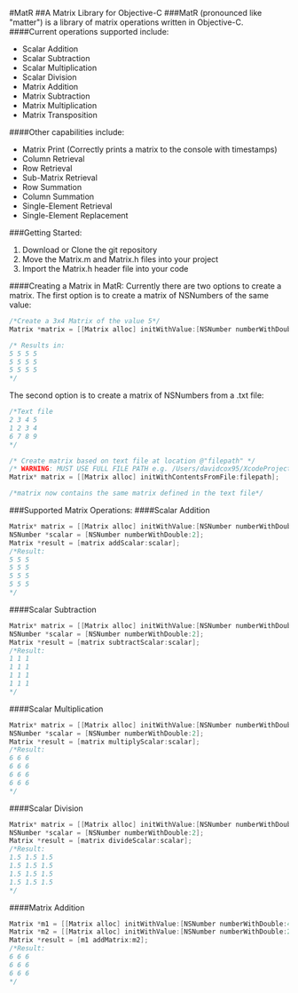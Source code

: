 #MatR
##A Matrix Library for Objective-C
###MatR (pronounced like "matter") is a library of matrix operations written in Objective-C.
####Current operations supported include:
* Scalar Addition
* Scalar Subtraction
* Scalar Multiplication
* Scalar Division
* Matrix Addition
* Matrix Subtraction
* Matrix Multiplication
* Matrix Transposition

####Other capabilities include:
* Matrix Print (Correctly prints a matrix to the console with timestamps)
* Column Retrieval
* Row Retrieval
* Sub-Matrix Retrieval
* Row Summation
* Column Summation
* Single-Element Retrieval
* Single-Element Replacement

###Getting Started:
1. Download or Clone the git repository
2. Move the Matrix.m and Matrix.h files into your project
3. Import the Matrix.h header file into your code

####Creating a Matrix in MatR:
Currently there are two options to create a matrix.
The first option is to create a matrix of NSNumbers of the same value:
```Objective-C
/*Create a 3x4 Matrix of the value 5*/
Matrix *matrix = [[Matrix alloc] initWithValue:[NSNumber numberWithDouble:5] andRows:3 byColumns:4];

/* Results in:
5 5 5 5
5 5 5 5
5 5 5 5
*/
```

The second option is to create a matrix of NSNumbers from a .txt file:
```Objective-C
/*Text file
2 3 4 5
1 2 3 4
6 7 8 9
*/

/* Create matrix based on text file at location @"filepath" */
/* WARNING: MUST USE FULL FILE PATH e.g. /Users/davidcox95/XcodeProjects/MatR/MatR/matrix.txt*/
Matrix* matrix = [[Matrix alloc] initWithContentsFromFile:filepath];

/*matrix now contains the same matrix defined in the text file*/
```

###Supported Matrix Operations:
####Scalar Addition
```Objective-C
Matrix* matrix = [[Matrix alloc] initWithValue:[NSNumber numberWithDouble:3] andRows:4 byColumns:3];
NSNumber *scalar = [NSNumber numberWithDouble:2];
Matrix *result = [matrix addScalar:scalar];
/*Result:
5 5 5
5 5 5
5 5 5
5 5 5
*/
```
####Scalar Subtraction
```Objective-C
Matrix* matrix = [[Matrix alloc] initWithValue:[NSNumber numberWithDouble:3] an$
NSNumber *scalar = [NSNumber numberWithDouble:2];
Matrix *result = [matrix subtractScalar:scalar];
/*Result:
1 1 1
1 1 1
1 1 1
1 1 1
*/
``` 
####Scalar Multiplication
```Objective-C
Matrix* matrix = [[Matrix alloc] initWithValue:[NSNumber numberWithDouble:3] an$
NSNumber *scalar = [NSNumber numberWithDouble:2];
Matrix *result = [matrix multiplyScalar:scalar];
/*Result:
6 6 6
6 6 6
6 6 6
6 6 6
*/
``` 
####Scalar Division
```Objective-C
Matrix* matrix = [[Matrix alloc] initWithValue:[NSNumber numberWithDouble:3] an$
NSNumber *scalar = [NSNumber numberWithDouble:2];
Matrix *result = [matrix divideScalar:scalar];
/*Result:
1.5 1.5 1.5
1.5 1.5 1.5
1.5 1.5 1.5
1.5 1.5 1.5
*/
``` 
####Matrix Addition
```Objective-C
Matrix *m1 = [[Matrix alloc] initWithValue:[NSNumber numberWithDouble:4] andRows:3 byColumns:3];
Matrix *m2 = [[Matrix alloc] initWithValue:[NSNumber numberWithDouble:2] andRows:3 byColumns:3];
Matrix *result = [m1 addMatrix:m2];
/*Result:
6 6 6
6 6 6
6 6 6
*/
```

